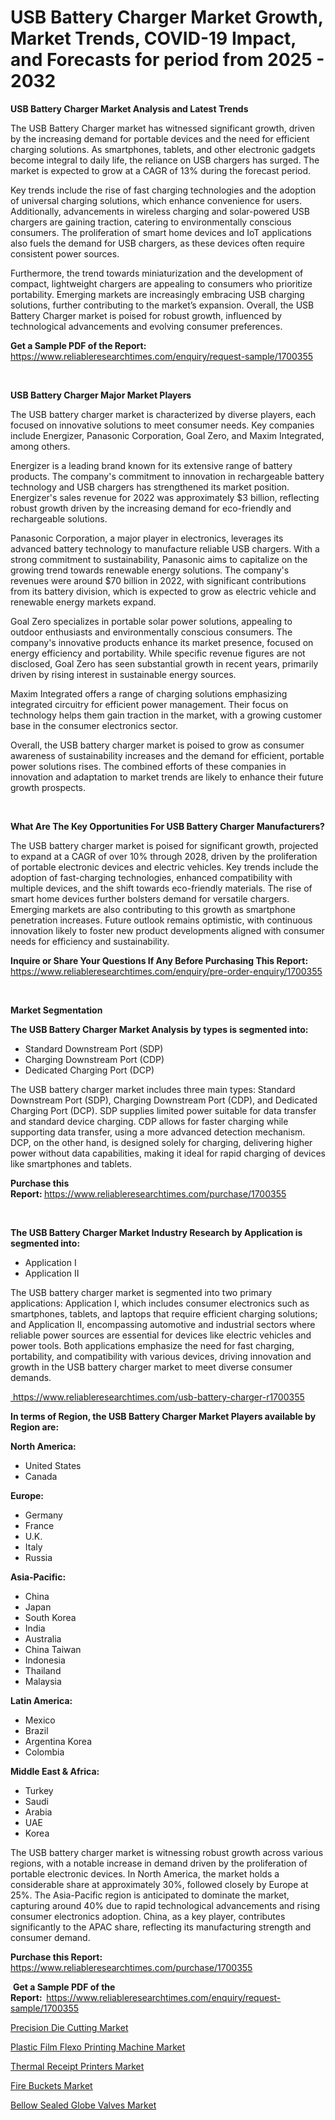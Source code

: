 <p><h1>USB Battery Charger Market Growth, Market Trends, COVID-19 Impact, and Forecasts for period from 2025 - 2032</h1></p><p><strong>USB Battery Charger Market Analysis and Latest Trends</strong></p>
<p><p>The USB Battery Charger market has witnessed significant growth, driven by the increasing demand for portable devices and the need for efficient charging solutions. As smartphones, tablets, and other electronic gadgets become integral to daily life, the reliance on USB chargers has surged. The market is expected to grow at a CAGR of 13% during the forecast period. </p><p>Key trends include the rise of fast charging technologies and the adoption of universal charging solutions, which enhance convenience for users. Additionally, advancements in wireless charging and solar-powered USB chargers are gaining traction, catering to environmentally conscious consumers. The proliferation of smart home devices and IoT applications also fuels the demand for USB chargers, as these devices often require consistent power sources.</p><p>Furthermore, the trend towards miniaturization and the development of compact, lightweight chargers are appealing to consumers who prioritize portability. Emerging markets are increasingly embracing USB charging solutions, further contributing to the market’s expansion. Overall, the USB Battery Charger market is poised for robust growth, influenced by technological advancements and evolving consumer preferences.</p></p>
<p><strong>Get a Sample PDF of the Report:&nbsp;</strong> <a href="https://www.reliableresearchtimes.com/enquiry/request-sample/1700355?utm_campaign=2771&utm_medium=2&utm_source=Github&utm_content=ia&utm_term=27032025&utm_id=usb-battery-charger">https://www.reliableresearchtimes.com/enquiry/request-sample/1700355</a></p>
<p>&nbsp;</p>
<p><strong>USB Battery Charger Major Market Players</strong></p>
<p><p>The USB battery charger market is characterized by diverse players, each focused on innovative solutions to meet consumer needs. Key companies include Energizer, Panasonic Corporation, Goal Zero, and Maxim Integrated, among others.</p><p>Energizer is a leading brand known for its extensive range of battery products. The company's commitment to innovation in rechargeable battery technology and USB chargers has strengthened its market position. Energizer's sales revenue for 2022 was approximately $3 billion, reflecting robust growth driven by the increasing demand for eco-friendly and rechargeable solutions.</p><p>Panasonic Corporation, a major player in electronics, leverages its advanced battery technology to manufacture reliable USB chargers. With a strong commitment to sustainability, Panasonic aims to capitalize on the growing trend towards renewable energy solutions. The company's revenues were around $70 billion in 2022, with significant contributions from its battery division, which is expected to grow as electric vehicle and renewable energy markets expand.</p><p>Goal Zero specializes in portable solar power solutions, appealing to outdoor enthusiasts and environmentally conscious consumers. The company's innovative products enhance its market presence, focused on energy efficiency and portability. While specific revenue figures are not disclosed, Goal Zero has seen substantial growth in recent years, primarily driven by rising interest in sustainable energy sources.</p><p>Maxim Integrated offers a range of charging solutions emphasizing integrated circuitry for efficient power management. Their focus on technology helps them gain traction in the market, with a growing customer base in the consumer electronics sector.</p><p>Overall, the USB battery charger market is poised to grow as consumer awareness of sustainability increases and the demand for efficient, portable power solutions rises. The combined efforts of these companies in innovation and adaptation to market trends are likely to enhance their future growth prospects.</p></p>
<p>&nbsp;</p>
<p><strong>What Are The Key Opportunities For USB Battery Charger Manufacturers?</strong></p>
<p><p>The USB battery charger market is poised for significant growth, projected to expand at a CAGR of over 10% through 2028, driven by the proliferation of portable electronic devices and electric vehicles. Key trends include the adoption of fast-charging technologies, enhanced compatibility with multiple devices, and the shift towards eco-friendly materials. The rise of smart home devices further bolsters demand for versatile chargers. Emerging markets are also contributing to this growth as smartphone penetration increases. Future outlook remains optimistic, with continuous innovation likely to foster new product developments aligned with consumer needs for efficiency and sustainability.</p></p>
<p><strong>Inquire or Share Your Questions If Any Before Purchasing This Report:</strong> <a href="https://www.reliableresearchtimes.com/enquiry/pre-order-enquiry/1700355?utm_campaign=2771&utm_medium=2&utm_source=Github&utm_content=ia&utm_term=27032025&utm_id=usb-battery-charger">https://www.reliableresearchtimes.com/enquiry/pre-order-enquiry/1700355</a></p>
<p>&nbsp;</p>
<p><strong>Market Segmentation</strong></p>
<p><strong>The USB Battery Charger Market Analysis by types is segmented into:</strong></p>
<p><ul><li>Standard Downstream Port (SDP)</li><li>Charging Downstream Port (CDP)</li><li>Dedicated Charging Port (DCP)</li></ul></p>
<p><p>The USB battery charger market includes three main types: Standard Downstream Port (SDP), Charging Downstream Port (CDP), and Dedicated Charging Port (DCP). SDP supplies limited power suitable for data transfer and standard device charging. CDP allows for faster charging while supporting data transfer, using a more advanced detection mechanism. DCP, on the other hand, is designed solely for charging, delivering higher power without data capabilities, making it ideal for rapid charging of devices like smartphones and tablets.</p></p>
<p><strong>Purchase this Report:&nbsp;</strong><a href="https://www.reliableresearchtimes.com/purchase/1700355?utm_campaign=2771&utm_medium=2&utm_source=Github&utm_content=ia&utm_term=27032025&utm_id=usb-battery-charger">https://www.reliableresearchtimes.com/purchase/1700355</a></p>
<p>&nbsp;</p>
<p><strong>The USB Battery Charger Market Industry Research by Application is segmented into:</strong></p>
<p><ul><li>Application I</li><li>Application II</li></ul></p>
<p><p>The USB battery charger market is segmented into two primary applications: Application I, which includes consumer electronics such as smartphones, tablets, and laptops that require efficient charging solutions; and Application II, encompassing automotive and industrial sectors where reliable power sources are essential for devices like electric vehicles and power tools. Both applications emphasize the need for fast charging, portability, and compatibility with various devices, driving innovation and growth in the USB battery charger market to meet diverse consumer demands.</p></p>
<p><a href="https://www.reliableresearchtimes.com/usb-battery-charger-r1700355?utm_campaign=2771&utm_medium=2&utm_source=Github&utm_content=ia&utm_term=27032025&utm_id=usb-battery-charger">&nbsp;https://www.reliableresearchtimes.com/usb-battery-charger-r1700355</a></p>
<p><strong>In terms of Region, the USB Battery Charger Market Players available by Region are:</strong></p>
<p>
    <p> <strong> North America: </strong>
        <ul>
            <li>United States</li>
            <li>Canada</li>
        </ul>
        </p> 
    <p> <strong> Europe: </strong>
        <ul>
            <li>Germany</li>
            <li>France</li>
            <li>U.K.</li>
            <li>Italy</li>
            <li>Russia</li>
        </ul>
        </p> 
    <p> <strong> Asia-Pacific: </strong>
        <ul>
            <li>China</li>
            <li>Japan</li>
            <li>South Korea</li>
            <li>India</li>
            <li>Australia</li>
            <li>China Taiwan</li>
            <li>Indonesia</li>
            <li>Thailand</li>
            <li>Malaysia</li>
        </ul>
        </p> 
    <p> <strong> Latin America: </strong>
        <ul>
            <li>Mexico</li>
            <li>Brazil</li>
            <li>Argentina Korea</li>
            <li>Colombia</li>
        </ul>
        </p> 
    <p> <strong> Middle East & Africa: </strong>
        <ul>
            <li>Turkey</li>
            <li>Saudi</li>
            <li>Arabia</li>
            <li>UAE</li>
            <li>Korea</li>
        </ul>
    </p>
    </p>
<p><p>The USB battery charger market is witnessing robust growth across various regions, with a notable increase in demand driven by the proliferation of portable electronic devices. In North America, the market holds a considerable share at approximately 30%, followed closely by Europe at 25%. The Asia-Pacific region is anticipated to dominate the market, capturing around 40% due to rapid technological advancements and rising consumer electronics adoption. China, as a key player, contributes significantly to the APAC share, reflecting its manufacturing strength and consumer demand.</p></p>
<p><strong>Purchase this Report: </strong><a href="https://www.reliableresearchtimes.com/purchase/1700355?utm_campaign=2771&utm_medium=2&utm_source=Github&utm_content=ia&utm_term=27032025&utm_id=usb-battery-charger">https://www.reliableresearchtimes.com/purchase/1700355</a></p>
<p>&nbsp;<strong>Get a Sample PDF of the Report:&nbsp;&nbsp;</strong><a href="https://www.reliableresearchtimes.com/enquiry/request-sample/1700355?utm_campaign=2771&utm_medium=2&utm_source=Github&utm_content=ia&utm_term=27032025&utm_id=usb-battery-charger">https://www.reliableresearchtimes.com/enquiry/request-sample/1700355</a></p>
<p><strong></strong></p>
<p><p><a href="https://www.linkedin.com/pulse/precision-die-cutting-industry-forecast-market-shifts-strategic-gslxe?utm_campaign=2771&utm_medium=2&utm_source=Github&utm_content=ia&utm_term=27032025&utm_id=usb-battery-charger">Precision Die Cutting Market</a></p><p><a href="https://www.linkedin.com/pulse/plastic-film-flexo-printing-machine-marketanticipated-lwche?utm_campaign=2771&utm_medium=2&utm_source=Github&utm_content=ia&utm_term=27032025&utm_id=usb-battery-charger">Plastic Film Flexo Printing Machine Market</a></p><p><a href="https://www.linkedin.com/pulse/astudy-onthe-global-thermal-receipt-printers-market-includinginformation-f2gre?utm_campaign=2771&utm_medium=2&utm_source=Github&utm_content=ia&utm_term=27032025&utm_id=usb-battery-charger">Thermal Receipt Printers Market</a></p><p><a href="https://www.linkedin.com/pulse/fire-buckets-market-size-segmentation-trends-growth-1u27e?utm_campaign=2771&utm_medium=2&utm_source=Github&utm_content=ia&utm_term=27032025&utm_id=usb-battery-charger">Fire Buckets Market</a></p><p><a href="https://www.linkedin.com/pulse/bellow-sealed-globe-valves-market-trends-report-industry-analysis-gzzse?utm_campaign=2771&utm_medium=2&utm_source=Github&utm_content=ia&utm_term=27032025&utm_id=usb-battery-charger">Bellow Sealed Globe Valves Market</a></p></p>